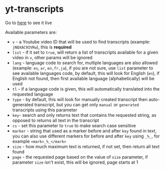 # yt-transcripts

Go to [here](https://yt-transcripts.vercel.app/api) to see it live

Available parameters are:
- `v` - a Youtube video ID that will be used to find transcripts (example: `jNQXAC9IVRw`), this is __required__
- `list` - if it set to `true`, will return a list of transcripts available for a given video in `v`, other params will be ignored
- `lang` - language code to search for, multiple languages are also allowed (example: `es`, `ar`, `en,fr,ja`), if you are not sure, use `list` parameter to see available languages code, by default, this will look for English (`en`), if English not found, then first available language (alphabetically) will be used
- `tl` - if a language code is given, this will automatically translated into the requested language
- `type` - by default, this will look for manually created transcript then auto-generated transcript, but you can get only `manual` or `generated` transcripts using this parameter
- `key`- search and only returns text that contains the requested string, as opposed to returns all text in the transcript
- `cs` - set this parameter to `true` to make search case sensitive
- `marker` - string that used as a marker before and after `key` found in text, you can also use different markers for before and after `key` using `_%_`, for example `<mark>_%_</mark>`
- `size` - how much maximum text is returned, if not set, then return all text found
- `page` - the requested page based on the value of `size` parameter, if parameter `size` isn't exist, this will be ignored, page starts at 1